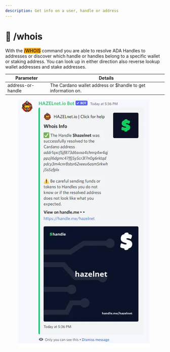 ```yaml
---
description: Get info on a user, handle or address
---
```


# 🧑 /whois

With the <mark style="background-color:orange;">/WHOIS</mark> command you are able to resolve ADA Handles to addresses or discover which handle or handles belong to a specific wallet or staking address. You can look up in either direction also reverse lookup wallet addresses and stake addresses.

| Parameter         | Details                                                      |
| ----------------- | ------------------------------------------------------------ |
| address-or-handle | The Cardano wallet address or $handle to get information on. |

<figure><img src="../../../.gitbook/assets/image (48).png" alt=""><figcaption></figcaption></figure>
